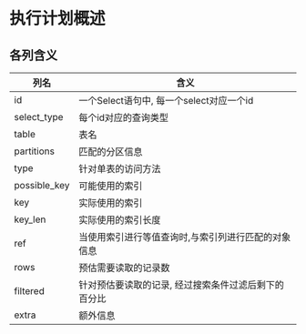 # 执行计划概述

## 各列含义

| 列名         | 含义                                                 |
| ------------ | ---------------------------------------------------- |
| id           | 一个Select语句中, 每一个select对应一个id             | \ |
| select_type  | 每个id对应的查询类型                                 |
| table        | 表名                                                 |
| partitions   | 匹配的分区信息                                       |
| type         | 针对单表的访问方法                                   |
| possible_key | 可能使用的索引                                       |
| key          | 实际使用的索引                                       |
| key_len      | 实际使用的索引长度                                   |
| ref          | 当使用索引进行等值查询时,与索引列进行匹配的对象信息  |
| rows         | 预估需要读取的记录数                                 |
| filtered     | 针对预估要读取的记录, 经过搜索条件过滤后剩下的百分比 |
| extra        | 额外信息                                             |

